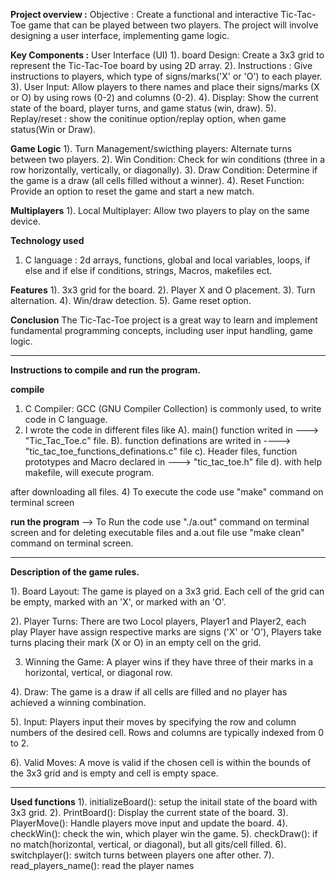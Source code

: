 **Project overview :** 
Objective : Create a functional and interactive Tic-Tac-Toe game that can be played between two players. The project will involve designing a user interface, implementing game logic.

**Key Components :**
User Interface (UI)
   1). board Design: Create a 3x3 grid to represent the Tic-Tac-Toe board by using 2D array.
   2). Instructions : Give instructions to players, which type of signs/marks('X' or 'O') to each player. 
   3). User Input: Allow players to there names and place their signs/marks (X or O) by using rows (0-2) and columns (0-2).
   4). Display: Show the current state of the board, player turns, and game status (win, draw).
   5). Replay/reset : show the conitinue option/replay option, when game status(Win or Draw).
   
**Game Logic**
  1). Turn Management/swicthing players: Alternate turns between two players.
  2). Win Condition: Check for win conditions (three in a row horizontally, vertically, or diagonally).
  3). Draw Condition: Determine if the game is a draw (all cells filled without a winner).
  4). Reset Function: Provide an option to reset the game and start a new match.
  
 **Multiplayers**
    1). Local Multiplayer: Allow two players to play on the same device.

**Technology used**
1) C language : 2d arrays, functions, global and local variables, loops, if else and if else if conditions, strings, Macros, makefiles ect.

**Features**
   1). 3x3 grid for the board.
   2). Player X and O placement.
   3). Turn alternation.
   4). Win/draw detection.
   5). Game reset option.

**Conclusion**
The Tic-Tac-Toe project is a great way to learn and implement fundamental programming concepts, including user input handling, game logic.

--------------------------------------------------------------------------------------------------------------------------------------------

**Instructions to compile and run the program.**

**compile**
 1) C Compiler: GCC (GNU Compiler Collection) is commonly used, to write code in C language.
 2) I wrote the code in different files like
     A). main() function writed in   ---> "Tic_Tac_Toe.c" file.
     B). function definations are writed in   ---->  "tic_tac_toe_functions_definations.c" file
     c). Header files, function prototypes and Macro declared in ---> "tic_tac_toe.h"   file
     d). with help makefile, will execute program.
    
after downloading all files.
4) To execute the code use "make" command on terminal screen

**run the program** -->
 To Run the code use "./a.out" command on terminal screen  and for deleting executable files and a.out file use "make clean" command on terminal screen.

 

----------------------------------------------------------------------------------------------------------------------------------------------
**Description of the game rules.**

    
1). Board Layout: The game is played on a 3x3 grid. Each cell of the grid can be empty, marked with an 'X', or marked with an 'O'.
   
2). Player Turns: There are two Locol players, Player1 and Player2, each play Player have assign respective marks are signs ('X' or 'O'), Players take turns placing their mark (X or O) 
in an empty cell on the grid. 

3) Winning the Game: A player wins if they have three of their marks in a horizontal, vertical, or diagonal row.
   
4). Draw: The game is a draw if all cells are filled and no player has achieved a winning combination.

5). Input: Players input their moves by specifying the row and column numbers of the desired cell. Rows and columns are typically indexed from 0 to 2.

6). Valid Moves: A move is valid if the chosen cell is within the bounds of the 3x3 grid and is empty and cell is empty space.


----------------------------------------------------------------------------------------------------------------------------------------------------

**Used functions**
1). initializeBoard(): setup the initail state of the board with 3x3 grid.
2). PrintBoard(): Display the current state of the board.
3). PlayerMove(): Handle players move input and update the board.
4). checkWin():  check the win, which player win the game.
5). checkDraw():  if no match(horizontal, vertical, or diagonal), but all gits/cell filled.
6). switchplayer(): switch turns between players one after other.
7). read_players_name(): read the player names

     


